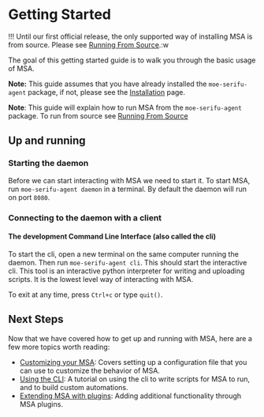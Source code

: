 # Getting Started

!!! Until our first official release, the only supported way of installing MSA is from source. Please see [Running From Source](contributor_guide.html#running-from-source).:w

The goal of this getting started guide is to walk you through the basic usage of MSA. 

**Note:** This guide assumes that you have already installed the `moe-serifu-agent` package, if not, please see the 
[Installation](installation.html) page.

**Note**: This guide will explain how to run MSA from the `moe-serifu-agent` package. To run from source see 
[Running From Source](contributor_guide.html#running-from-source)

## Up and running

### Starting the daemon

Before we can start interacting with MSA we need to start it. To start MSA, run `moe-serifu-agent daemon` in a terminal. By default the daemon will run on port `8080`. 

### Connecting to the daemon with a client

#### The development Command Line Interface (also called the cli)

To start the cli, open a new terminal on the same computer running the daemon. Then run `moe-serifu-agent cli`. 
This should start the interactive cli. This tool is an interactive python interpreter for writing and uploading scripts. 
It is the lowest level way of interacting with MSA.

To exit at any time, press `Ctrl+c` or type `quit()`.


## Next Steps

Now that we have covered how to get up and running with MSA, here are a few more topics worth reading:
- [Customizing your MSA](configuration): Covers setting up a configuration file that you can use to customize the 
behavior of MSA.
- [Using the CLI](using_the_cli): A tutorial on using the cli to write scripts for MSA to run, and to build custom automations.
- [Extending MSA with plugins](plugins): Adding additional functionality through MSA plugins.

